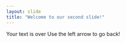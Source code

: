 ```yaml
---
layout: slide
title: "Welcome to our second slide!"
---
```

Your text is over
Use the left arrow to go back!
